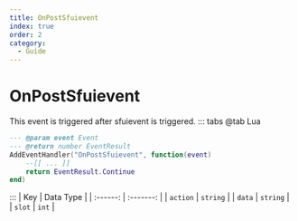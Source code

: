 ```yaml
---
title: OnPostSfuievent
index: true
order: 2
category:
  - Guide
---
```


# OnPostSfuievent
This event is triggered after sfuievent is triggered.
::: tabs
@tab Lua
```lua
--- @param event Event
--- @return number EventResult
AddEventHandler("OnPostSfuievent", function(event)
    --[[ ... ]]
    return EventResult.Continue
end)
```

:::
|    Key   | Data Type |
| :------: | :-------: |
| `action` |  `string` |
|  `data`  |  `string` |
|  `slot`  |   `int`   |